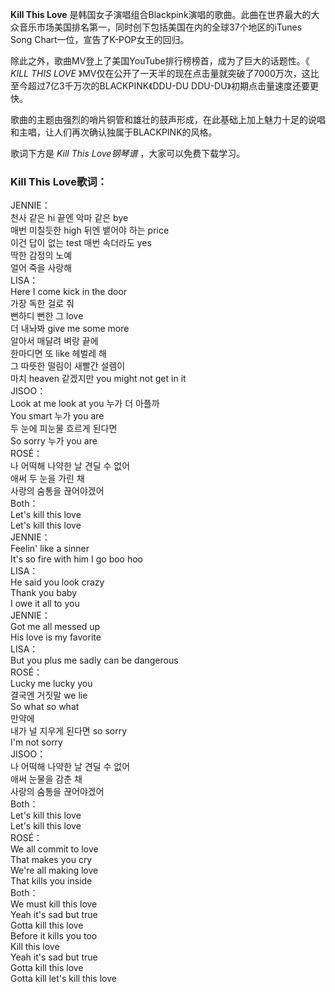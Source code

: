 

**Kill This Love**
是韩国女子演唱组合Blackpink演唱的歌曲。此曲在世界最大的大众音乐市场美国排名第一，同时创下包括美国在内的全球37个地区的iTunes Song
Chart一位，宣告了K-POP女王的回归。

除此之外，歌曲MV登上了美国YouTube排行榜榜首，成为了巨大的话题性。《 _KILL THIS LOVE_
》MV仅在公开了一天半的现在点击量就突破了7000万次，这比至今超过7亿3千万次的BLACKPINK《DDU-DU DDU-DU》初期点击量速度还要更快。

歌曲的主题由强烈的哨片铜管和雄壮的鼓声形成，在此基础上加上魅力十足的说唱和主唱，让人们再次确认独属于BLACKPINK的风格。

歌词下方是 _Kill This Love钢琴谱_ ，大家可以免费下载学习。

### Kill This Love歌词：

JENNIE：  
천사 같은 hi 끝엔 악마 같은 bye  
매번 미칠듯한 high 뒤엔 뱉어야 하는 price  
이건 답이 없는 test 매번 속더라도 yes  
딱한 감정의 노예  
얼어 죽을 사랑해  
LISA：  
Here I come kick in the door  
가장 독한 걸로 줘  
뻔하디 뻔한 그 love  
더 내놔봐 give me some more  
알아서 매달려 벼랑 끝에  
한마디면 또 like 헤벌레 해  
그 따뜻한 떨림이 새빨간 설렘이  
마치 heaven 같겠지만 you might not get in it  
JISOO：  
Look at me look at you 누가 더 아플까  
You smart 누가 you are  
두 눈에 피눈물 흐르게 된다면  
So sorry 누가 you are  
ROSÉ：  
나 어떡해 나약한 날 견딜 수 없어  
애써 두 눈을 가린 채  
사랑의 숨통을 끊어야겠어  
Both：  
Let's kill this love  
Let's kill this love  
JENNIE：  
Feelin' like a sinner  
It's so fire with him I go boo hoo  
LISA：  
He said you look crazy  
Thank you baby  
I owe it all to you  
JENNIE：  
Got me all messed up  
His love is my favorite  
LISA：  
But you plus me sadly can be dangerous  
ROSÉ：  
Lucky me lucky you  
결국엔 거짓말 we lie  
So what so what  
만약에  
내가 널 지우게 된다면 so sorry  
I'm not sorry  
JISOO：  
나 어떡해 나약한 날 견딜 수 없어  
애써 눈물을 감춘 채  
사랑의 숨통을 끊어야겠어  
Both：  
Let's kill this love  
Let's kill this love  
ROSÉ：  
We all commit to love  
That makes you cry  
We're all making love  
That kills you inside  
Both：  
We must kill this love  
Yeah it's sad but true  
Gotta kill this love  
Before it kills you too  
Kill this love  
Yeah it's sad but true  
Gotta kill this love  
Gotta kill let's kill this love

